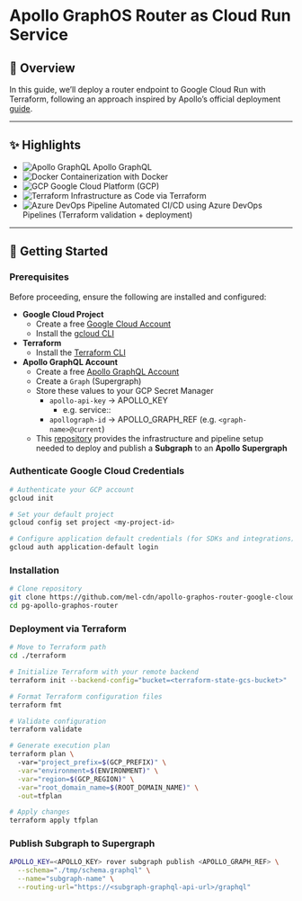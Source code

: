 # Apollo GraphOS Router as Cloud Run Service

## 📖 Overview

In this guide, we’ll deploy a router endpoint to Google Cloud Run with Terraform, following an approach inspired by
Apollo’s official
deployment [guide](https://www.apollographql.com/docs/graphos/routing/self-hosted/containerization/gcp).

---
## ✨ Highlights
- ![Apollo GraphQL](https://img.shields.io/badge/-ApolloGraphQL-311C87?&logo=apollo-graphql) Apollo GraphQL
- ![Docker](https://img.shields.io/badge/Docker-2496ED?logo=docker&logoColor=white) Containerization with Docker
- ![GCP](https://img.shields.io/badge/Google%20Cloud-4285F4?logo=googlecloud&logoColor=white) Google Cloud Platform (GCP) 
- ![Terraform](https://img.shields.io/badge/Terraform-7B42BC?logo=terraform&logoColor=white) Infrastructure as Code via Terraform
- ![Azure DevOps Pipeline](https://img.shields.io/badge/AzureDevOps-Pipelines-0078D4?logo=microsoft-azure&logoColor=white) Automated CI/CD using Azure DevOps Pipelines (Terraform validation + deployment)

---
## 🚀 Getting Started

### Prerequisites
Before proceeding, ensure the following are installed and configured:

- **Google Cloud Project**
    - Create a free [Google Cloud Account](https://console.cloud.google.com/)
    - Install the [gcloud CLI](https://cloud.google.com/sdk/docs/install)
- **Terraform**
    - Install the [Terraform CLI](https://developer.hashicorp.com/terraform/install)
- **Apollo GraphQL Account**
    - Create a free [Apollo GraphQL Account](https://www.apollographql.com/)
    - Create a `Graph` (Supergraph)
    - Store these values to your GCP Secret Manager
        - `apollo-api-key` -> APOLLO_KEY
            - e.g. service:<graph-name>:<unique-key>
        - `apollograph-id` -> APOLLO_GRAPH_REF (e.g. `<graph-name>@current`) 
    - This [repository](https://github.com/mel-cdn/python-strawberry-graphql-fastapi-apollo.git) provides the infrastructure and pipeline setup needed to deploy and publish a **Subgraph** to an **Apollo Supergraph**

### Authenticate Google Cloud Credentials
```bash
# Authenticate your GCP account
gcloud init

# Set your default project
gcloud config set project <my-project-id>

# Configure application default credentials (for SDKs and integrations)
gcloud auth application-default login
```

### Installation
```bash
# Clone repository
git clone https://github.com/mel-cdn/apollo-graphos-router-google-cloud-run.git
cd pg-apollo-graphos-router
```

### Deployment via Terraform
```bash
# Move to Terraform path
cd ./terraform

# Initialize Terraform with your remote backend
terraform init --backend-config="bucket=<terraform-state-gcs-bucket>"  

# Format Terraform configuration files
terraform fmt

# Validate configuration
terraform validate

# Generate execution plan
terraform plan \    
  -var="project_prefix=$(GCP_PREFIX)" \
  -var="environment=$(ENVIRONMENT)" \
  -var="region=$(GCP_REGION)" \
  -var="root_domain_name=$(ROOT_DOMAIN_NAME)" \
  -out=tfplan

# Apply changes
terraform apply tfplan
```

### Publish Subgraph to Supergraph
```bash
APOLLO_KEY=<APOLLO_KEY> rover subgraph publish <APOLLO_GRAPH_REF> \
  --schema="./tmp/schema.graphql" \
  --name="subgraph-name" \
  --routing-url="https://<subgraph-graphql-api-url>/graphql"
```